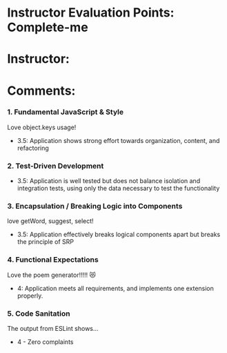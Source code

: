 # Instructor Evaluation Points: Complete-me
# Instructor:
# Comments:

### 1. Fundamental JavaScript & Style
Love object.keys usage!
* 3.5:  Application shows strong effort towards organization, content, and refactoring

### 2. Test-Driven Development

* 3.5: Application is well tested but does not balance isolation and integration tests, using only the data necessary to test the functionality

### 3. Encapsulation / Breaking Logic into Components
love getWord, suggest, select!
* 3.5: Application effectively breaks logical components apart but breaks the principle of SRP

### 4. Functional Expectations
Love the poem generator!!!!! 😻

* 4: Application meets all requirements, and implements one extension properly.

### 5. Code Sanitation

The output from ESLint shows…

* 4 - Zero complaints
